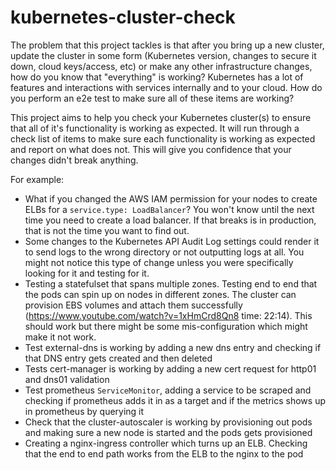 # kubernetes-cluster-check

The problem that this project tackles is that after you bring up a new cluster, update the cluster in some form (Kubernetes version, changes to secure it down, cloud keys/access, etc) or make any other infrastructure changes, how do you know that "everything" is working?  Kubernetes has a lot of features and interactions with services internally and to your cloud.  How do you perform an e2e test to make sure all of these items are working?

This project aims to help you check your Kubernetes cluster(s) to ensure that all of it's functionality is working as expected.  It will run through a check list of items to make sure each functionality is working as expected and report on what does not.  This will give you confidence that your changes didn't break anything.

For example:
- What if you changed the AWS IAM permission for your nodes to create ELBs for a `service.type: LoadBalancer`?  You won't know until the next time you need to create a load balancer.  If that breaks is in production, that is not the time you want to find out.
- Some changes to the Kubernetes API Audit Log settings could render it to send logs to the wrong directory or not outputting logs at all.  You might not notice this type of change unless you were specifically looking for it and testing for it.
- Testing a statefulset that spans multiple zones.  Testing end to end that the pods can spin up on nodes in different zones.  The cluster can provision EBS volumes and attach them successfully (https://www.youtube.com/watch?v=1xHmCrd8Qn8 time: 22:14).  This should work but there might be some mis-configuration which might make it not work.
- Test external-dns is working by adding a new dns entry and checking if that DNS entry gets created and then deleted
- Tests cert-manager is working by adding a new cert request for http01 and dns01 validation
- Test prometheus `ServiceMonitor`, adding a service to be scraped and checking if prometheus adds it in as a target and if the metrics shows up in prometheus by querying it
- Check that the cluster-autoscaler is working by provisioning out pods and making sure a new node is started and the pods gets provisioned
- Creating a nginx-ingress controller which turns up an ELB.  Checking that the end to end path works from the ELB to the nginx to the pod

